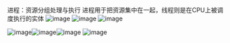 进程：资源分组处理与执行
进程用于把资源集中在一起，线程则是在CPU上被调度执行的实体
![image](https://user-images.githubusercontent.com/107925483/228170844-04896474-ec36-4d1c-940c-d33632c273c2.png)
![image](https://user-images.githubusercontent.com/107925483/228171584-829b7a65-a637-4294-b63e-5db28ff91c46.png)
![image](https://user-images.githubusercontent.com/107925483/228178277-84fd3bae-4d0f-4e38-9102-1cc89af4e8f1.png)


![image](https://user-images.githubusercontent.com/107925483/228420184-93f94535-c348-4586-b23c-6b2ac6b2c238.png)![image](https://user-images.githubusercontent.com/107925483/228420210-cd24777c-4bf3-490b-bc1a-0fce45e377e3.png)![image](https://user-images.githubusercontent.com/107925483/228420312-6b9cfee0-fa76-41b6-9e4d-17217c161444.png)
![image](https://user-images.githubusercontent.com/107925483/228420376-9f6f2fda-fbdc-4b5a-8147-82679999f09b.png)



